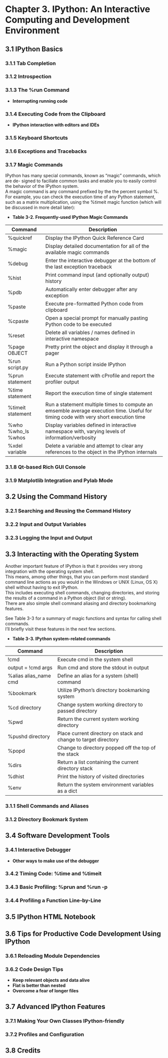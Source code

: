 
# Chapter 3. IPython: An Interactive Computing and Development Environment

## 3.1 IPython Basics

### 3.1.1 Tab Completion
### 3.1.2 Introspection
### 3.1.3 The %run Command
* __Interrupting running code__

### 3.1.4 Executing Code from the Clipboard
* __IPython interaction with editors and IDEs__

### 3.1.5 Keyboard Shortcuts
### 3.1.6 Exceptions and Tracebacks

### 3.1.7 Magic Commands

IPython has many special commands, known as “magic” commands, which are de- signed to faciliate common tasks and enable you to easily control the behavior of the IPython system.  
A magic command is any command prefixed by the the percent symbol %.  
For example, you can check the execution time of any Python statement, such as a matrix multiplication, using the %timeit magic function (which will be discussed in more detail later):   


* __Table 3-2. Frequently-used IPython Magic Commands__

| Command           | Description                                                                                                                         |
|-------------------|-------------------------------------------------------------------------------------------------------------------------------------|
| %quickref         | Display the IPython Quick Reference Card                                                                                            |
| %magic            | Display detailed documentation for all of the available magic commands                                                              |
| %debug            | Enter the interactive debugger at the bottom of the last exception traceback                                                        |
| %hist             | Print command input (and optionally output) history                                                                                 |
| %pdb              | Automatically enter debugger after any exception                                                                                    |
| %paste            | Execute pre-formatted Python code from clipboard                                                                                    |
| %cpaste           | Open a special prompt for manually pasting Python code to be executed                                                               |
| %reset            | Delete all variables / names defined in interactive namespace                                                                       |
| %page OBJECT      | Pretty print the object and display it through a pager                                                                              |
| %run script.py    | Run a Python script inside IPython                                                                                                  |
| %prun statement   | Execute statement with cProfile and report the profiler output                                                                      |
| %time statement   | Report the execution time of single statement                                                                                       |
| %timeit statement | Run a statement multiple times to compute an emsemble average execution time. Useful for timing code with very short execution time |
| %who %who_ls %whos| Display variables defined in interactive namespace with, varying levels of information/verbosity                                    |
| %xdel variable    | Delete a variable and attempt to clear any references to the object in the IPython internals                                        |

### 3.1.8 Qt-based Rich GUI Console
### 3.1.9 Matplotlib Integration and Pylab Mode

## 3.2 Using the Command History

### 3.2.1 Searching and Reusing the Command History
### 3.2.2 Input and Output Variables
### 3.2.3 Logging the Input and Output

## 3.3 Interacting with the Operating System

Another important feature of IPython is that it provides very strong integration with the operating system shell.  
This means, among other things, that you can perform most standard command line actions as you would in the Windows or UNIX (Linux, OS X) shell without having to exit IPython.  
This includes executing shell commands, changing directories, and storing the results of a command in a Python object (list or string).  
There are also simple shell command aliasing and directory bookmarking features.

See Table 3-3 for a summary of magic functions and syntax for calling shell commands.  
I’ll briefly visit these features in the next few sections.  


* __Table 3-3. IPython system-related commands__  

| Command               | Description                                                     |
|-----------------------|-----------------------------------------------------------------|
| !cmd                  | Execute cmd in the system shell                                 |
| output = !cmd args    | Run cmd and store the stdout in output                          |
| %alias alias_name cmd | Define an alias for a system (shell) command                    |
| %bookmark             | Utilize IPython’s directory bookmarking system                  |
| %cd directory         | Change system working directory to passed directory             |
| %pwd                  | Return the current system working directory                     |
| %pushd directory      | Place current directory on stack and change to target directory |
| %popd                 | Change to directory popped off the top of the stack             |
| %dirs                 | Return a list containing the current directory stack            |
| %dhist                | Print the history of visited directories                        |
| %env                  | Return the system environment variables as a dict               |

### 3.1.1 Shell Commands and Aliases
### 3.1.2 Directory Bookmark System

## 3.4 Software Development Tools

### 3.4.1 Interactive Debugger
* __Other ways to make use of the debugger__

### 3.4.2 Timing Code: %time and %timeit
### 3.4.3 Basic Profiling: %prun and %run -p
### 3.4.4 Profiling a Function Line-by-Line

## 3.5 IPython HTML Notebook

## 3.6 Tips for Productive Code Development Using IPython

### 3.6.1 Reloading Module Dependencies
### 3.6.2 Code Design Tips
* __Keep relevant objects and data alive__
* __Flat is better than nested__
* __Overcome a fear of longer files__

## 3.7 Advanced IPython Features

### 3.7.1 Making Your Own Classes IPython-friendly
### 3.7.2 Profiles and Configuration

## 3.8 Credits 


```python

```
